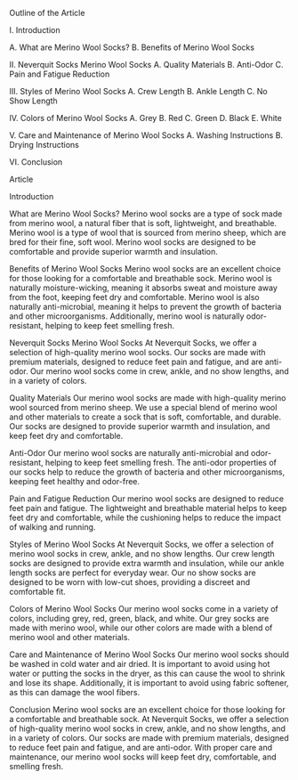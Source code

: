 Outline of the Article

I. Introduction

A. What are Merino Wool Socks?
B. Benefits of Merino Wool Socks

II. Neverquit Socks Merino Wool Socks
A. Quality Materials
B. Anti-Odor
C. Pain and Fatigue Reduction

III. Styles of Merino Wool Socks
A. Crew Length
B. Ankle Length
C. No Show Length

IV. Colors of Merino Wool Socks
A. Grey
B. Red
C. Green
D. Black
E. White

V. Care and Maintenance of Merino Wool Socks
A. Washing Instructions
B. Drying Instructions

VI. Conclusion

Article

Introduction

What are Merino Wool Socks?
Merino wool socks are a type of sock made from merino wool, a natural fiber that is soft, lightweight, and breathable. Merino wool is a type of wool that is sourced from merino sheep, which are bred for their fine, soft wool. Merino wool socks are designed to be comfortable and provide superior warmth and insulation.

Benefits of Merino Wool Socks
Merino wool socks are an excellent choice for those looking for a comfortable and breathable sock. Merino wool is naturally moisture-wicking, meaning it absorbs sweat and moisture away from the foot, keeping feet dry and comfortable. Merino wool is also naturally anti-microbial, meaning it helps to prevent the growth of bacteria and other microorganisms. Additionally, merino wool is naturally odor-resistant, helping to keep feet smelling fresh.

Neverquit Socks Merino Wool Socks
At Neverquit Socks, we offer a selection of high-quality merino wool socks. Our socks are made with premium materials, designed to reduce feet pain and fatigue, and are anti-odor. Our merino wool socks come in crew, ankle, and no show lengths, and in a variety of colors.

Quality Materials
Our merino wool socks are made with high-quality merino wool sourced from merino sheep. We use a special blend of merino wool and other materials to create a sock that is soft, comfortable, and durable. Our socks are designed to provide superior warmth and insulation, and keep feet dry and comfortable.

Anti-Odor
Our merino wool socks are naturally anti-microbial and odor-resistant, helping to keep feet smelling fresh. The anti-odor properties of our socks help to reduce the growth of bacteria and other microorganisms, keeping feet healthy and odor-free.

Pain and Fatigue Reduction
Our merino wool socks are designed to reduce feet pain and fatigue. The lightweight and breathable material helps to keep feet dry and comfortable, while the cushioning helps to reduce the impact of walking and running.

Styles of Merino Wool Socks
At Neverquit Socks, we offer a selection of merino wool socks in crew, ankle, and no show lengths. Our crew length socks are designed to provide extra warmth and insulation, while our ankle length socks are perfect for everyday wear. Our no show socks are designed to be worn with low-cut shoes, providing a discreet and comfortable fit.

Colors of Merino Wool Socks
Our merino wool socks come in a variety of colors, including grey, red, green, black, and white. Our grey socks are made with merino wool, while our other colors are made with a blend of merino wool and other materials.

Care and Maintenance of Merino Wool Socks
Our merino wool socks should be washed in cold water and air dried. It is important to avoid using hot water or putting the socks in the dryer, as this can cause the wool to shrink and lose its shape. Additionally, it is important to avoid using fabric softener, as this can damage the wool fibers.

Conclusion
Merino wool socks are an excellent choice for those looking for a comfortable and breathable sock. At Neverquit Socks, we offer a selection of high-quality merino wool socks in crew, ankle, and no show lengths, and in a variety of colors. Our socks are made with premium materials, designed to reduce feet pain and fatigue, and are anti-odor. With proper care and maintenance, our merino wool socks will keep feet dry, comfortable, and smelling fresh.